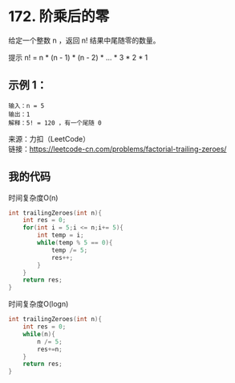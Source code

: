 # 172. 阶乘后的零
给定一个整数 n ，返回 n! 结果中尾随零的数量。

提示 n! = n * (n - 1) * (n - 2) * ... * 3 * 2 * 1
## 示例 1：
```
输入：n = 5
输出：1
解释：5! = 120 ，有一个尾随 0
```
来源：力扣（LeetCode）  
链接：https://leetcode-cn.com/problems/factorial-trailing-zeroes/
## 我的代码
时间复杂度O(n)
```C
int trailingZeroes(int n){
    int res = 0;
    for(int i = 5;i <= n;i+= 5){
        int temp = i;
        while(temp % 5 == 0){
            temp /= 5;
            res++;
        }
    }
    return res;
}
```
时间复杂度O(logn)
```C
int trailingZeroes(int n){
    int res = 0;
    while(n){
        n /= 5;
        res+=n;
    }
    return res;
}
```
